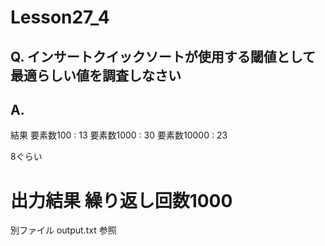 # Lesson27_4
## Q. インサートクイックソートが使用する閾値として最適らしい値を調査しなさい
## A.
結果
要素数100   : 13
要素数1000  : 30
要素数10000 : 23

8ぐらい

# 出力結果 繰り返し回数1000
別ファイル output.txt 参照
